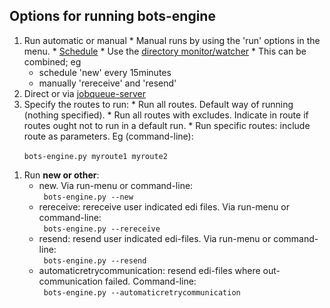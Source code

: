 ## Options for running bots-engine ##

  1. Run automatic or manual
    * Manual runs by using the 'run' options in the menu.
    * [Schedule](DeploymentEngine.md)
    * Use the [directory monitor/watcher](DirMonitor.md)
    * This can be combined; eg
      * schedule 'new' every 15minutes
      * manually 'rereceive' and 'resend'
  1. Direct or via [jobqueue-server](Jobqueue.md)
  1. Specify the routes to run:
    * Run all routes. Default way of running (nothing specified).
    * Run all routes with excludes. Indicate in route if routes ought not to run in a default run.
    * Run specific routes: include route as parameters. Eg (command-line): <br> <code> bots-engine.py myroute1 myroute2 </code>
</li></ul><ol><li>Run <b>new or other</b>:<br>
<ul><li>new. Via run-menu or command-line: <br><code> bots-engine.py --new</code>
</li><li>rereceive: rereceive user indicated edi files. Via run-menu or command-line: <br> <code> bots-engine.py --rereceive</code>
</li><li>resend: resend user indicated edi-files. Via run-menu or command-line: <br> <code> bots-engine.py --resend</code>
</li><li>automaticretrycommunication: resend edi-files where out-communication failed. Command-line: <br> <code> bots-engine.py --automaticretrycommunication</code>